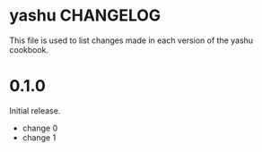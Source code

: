 # yashu CHANGELOG

This file is used to list changes made in each version of the yashu cookbook.

# 0.1.0

Initial release.

- change 0
- change 1

